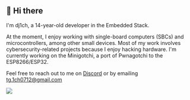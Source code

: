 <h2>👋 Hi there</h2>

<!--
<h3>14 y/o Embedded Stack Developer</h3>
-->

I'm dj1ch, a 14-year-old developer in the Embedded Stack. 

At the moment, I enjoy working with single-board computers (SBCs) and microcontrollers, among other small devices. Most of my work involves cybersecurity-related projects because I enjoy hacking hardware. I'm currently working on the Minigotchi, a port of Pwnagotchi to the ESP8266/ESP32.

Feel free to reach out to me on [Discord](https://discord.com/users/871252436038320209) or by emailing tg.1ch0712@gmail.com

![](https://komarev.com/ghpvc/?username=dj1ch)
